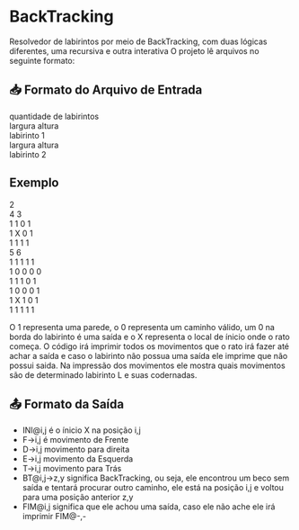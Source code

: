 # BackTracking
Resolvedor de labirintos por meio de BackTracking, com duas lógicas diferentes, uma recursiva e outra interativa
O projeto lê arquivos no seguinte formato:

## 📥 Formato do Arquivo de Entrada
quantidade de labirintos<br>
largura altura<br>
labirinto 1<br>
largura altura<br>
labirinto 2<br>

 
## Exemplo
2<br>
4 3<br>
1 1 0 1<br>
1 X 0 1<br>
1 1 1 1<br>
5 6<br>
1 1 1 1 1<br>
1 0 0 0 0<br>
1 1 1 0 1<br>
1 0 0 0 1<br>
1 X 1 0 1<br>
1 1 1 1 1

O 1 representa uma parede, o 0 representa um caminho válido, um 0 na borda do labirinto é uma saída e o X representa o local de ínicio onde o rato começa.
O código irá imprimir todos os movimentos que o rato irá fazer até achar a saída e caso o labirinto não possua uma saída ele imprime que não possui saida.
Na impressão dos movimentos ele mostra quais movimentos são de determinado labirinto L e suas codernadas. 

## 📤 Formato da Saída
* INI@i,j é o ínicio X na posição i,j <br>
* F->i,j é movimento de Frente <br>
* D->i,j movimento para direita <br>
* E->i,j movimento da Esquerda <br>
* T->i,j movimento para Trás <br>
* BT@i,j->z,y significa BackTracking, ou seja, ele encontrou um beco sem saída e tentará procurar outro caminho, ele está na posição i,j e voltou para uma posição anterior z,y<br>
* FIM@i,j significa que ele achou uma saída, caso ele não ache ele irá imprimir FIM@-,-
